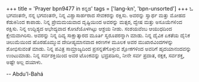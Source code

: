 +++
title = 'Prayer bpn9477 in ಕನ್ನಡ'
tags = ['lang-kn', 'bpn-unsorted']
+++
ಓ ಭಗವಂತನೇ, ನನ್ನ ಭಗವಂತನೇ, ನಿನ್ನ ವಿಶ್ವಾಸಾರ್ಹರಾದ ಸೇವಕರನ್ನು ರಕ್ಷಿಸು. ಅವರನ್ನು ಸ್ವಾರ್ಥ ಮತ್ತು ಮೋಹದ ಕೆಡುಕಿನಿಂದ ಕಾಪಾಡು.  ನಿನ್ನ ಪ್ರೇಮಮಯವಾದ ದೃಷ್ಟಿಯಿಂದ ಅವರನ್ನು ಮತ್ಸರ, ದ್ವೇಷ ಮತ್ತು ಅಸೂಯೆಗಳಿಂದ ರಕ್ಷಿಸು.  ನಿನ್ನ ಉದ್ದಿಶ್ಯದ ಅಭೇದ್ಯವಾದ ಕೋಟೆಯೊಳಗಿಟ್ಟು ಆಶ್ರಯ ನೀಡು.  ಸಂಶಯವೆಂಬ ಆಯುಧದಿಂದ ಕ್ಷೇಮವಾಗಿರಿಸು.  ಅವರನ್ನು ನಿನ್ನ ದಿವ್ಯ ಸಾಕ್ಷಾತ್ಕಾರದ ಮೂರ್ತಿ ಸ್ವರೂಪರನ್ನಾಗಿ ಮಾಡು.  ನಿನ್ನ ದೈವಿಕ ಏಕತೆಯ ದೈನಿಕ ಚಿಲುಮೆಯಿಂದ ಹೊರಹೊಮ್ಮುವ ದೇದೀಪ್ಯಮಾನವಾದ ಕಿರಣಗಳ ಮೂಲಕ ಅವರ ಮುಖಾರವಿಂದಗಳನ್ನು ಶೋಭಿಸುವಂತೆ ಮಾಡು.  ನಿನ್ನ ಪವಿತ್ರ ಸಾಮ್ರಾಜ್ಯದಿಂದ ಪ್ರಸನ್ನತೆಗೊಳ್ಳುವ ಶ್ಲೋಕಗಳಿಂದ ಅವರಿಗೆ ಹೃದಯಾನಂದವನ್ನು ಉಂಟುಮಾಡು.  ನಿನ್ನ ಸರ್ವಶಕ್ತಿಯಿಂದ ಅವರ ಟೊಂಕವನ್ನು ಭದ್ರಪಡಿಸು, ನೀನೇ ಸರ್ವ ಪ್ರದಾತ, ರಕ್ಷಕ, ಸರ್ವಶಕ್ತ, ಅಷ್ಟೇ ಅಲ್ಲ ದಯಾಳು.

-- Abdu'l-Bahá

